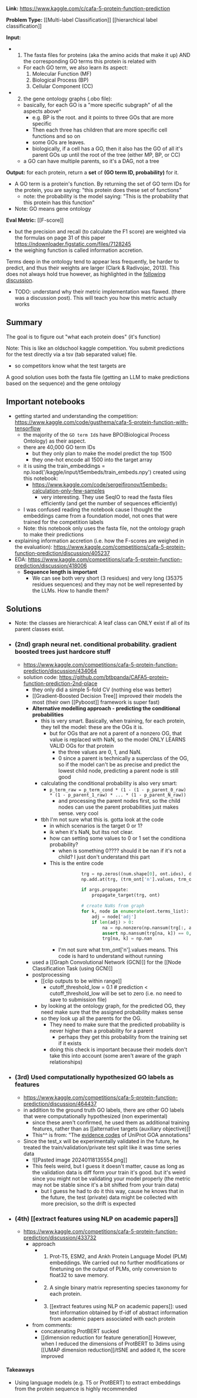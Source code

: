 **Link:** https://www.kaggle.com/c/cafa-5-protein-function-prediction

**Problem Type:** [[Multi-label Classification]] [[hierarchical label classification]]

**Input:**
- 1) The fasta files for proteins (aka the amino acids that make it up) AND the corresponding GO terms this protein is related with
	- For each GO term, we also learn its aspect:
		1. Molecular Function (MF)
		2. Biological Process (BP)
		3. Cellular Component (CC)
- 2) the gene ontology graphs (.obo file):
	- basically, for each GO is a "more specific subgraph" of all the aspects above^
		- e.g. BP is the root. and it points to three GOs that are more specific
		- Then each three has children that are more specific cell functions and so on
		- some GOs are leaves.
		- biologically, if a cell has a GO, then it also has the GO of all it's parent GOs up until the root of the tree (either MP, BP, or CC)
	- a GO can have multiple parents, so it's a DAG, not a tree

**Output:** for each protein, return a **set** of **(GO term ID, probability)** for it.
- A GO term is a protein's function. By returning the set of GO term IDs for the protein, you are saying: "this protein does these set of functions"
	- note: the probability is the model saying: "This is the probability that this protein has this function"
- Note: GO means gene ontology

**Eval Metric:** [[F-score]]
- but the precision and recall (to calculate the F1 score) are weighted via the formulas on page 31 of this paper https://ndownloader.figstatic.com/files/7128245
- the weighing function is called information accretion.

Terms deep in the ontology tend to appear less frequently, be harder to predict, and thus their weights are larger (Clark & Radivojac, 2013). This does not always hold true however, as highlighted in the [following discussion](https://www.kaggle.com/competitions/cafa-5-protein-function-prediction/discussion/405237).

- TODO: understand why their metric implementation was flawed. (there was a discussion post). This will teach you how this metric actually works
## Summary
The goal is to figure out "what each protein does" (it's function)

Note: This is like an oldschool kaggle competition. You submit predictions for the test directly via a tsv (tab separated value) file.
- so competitors know what the test targets are

A good solution uses both the fasta file (getting an LLM to make predictions based on the sequence) and the gene ontology

## Important notebooks
- getting started and understanding the competition: https://www.kaggle.com/code/gusthema/cafa-5-protein-function-with-tensorflow
	- the majority of the `GO term Id`s have BPO(Biological Process Ontology) as their aspect.
	- there are 40,000 GO term IDs
		- but they only plan to make the model predict the top 1500
		- they one-hot encode all 1500 into the target array
	- it is using the train_embeddings = np.load('/kaggle/input/t5embeds/train_embeds.npy') created using this notebook:
		- https://www.kaggle.com/code/sergeifironov/t5embeds-calculation-only-few-samples
			- very interesting. They use SeqIO to read the fasta files efficiently (and get the number of sequences efficiently)
	- I was confused reading the notebook cause I thought the embeddings came from a foundation model, not ones that were trained for the competition labels
	- Note: this notebook only uses the fasta file, not the ontology graph to make their predictions
- explaining information accretion (i.e. how the F-scores are weighed in the evaluation): https://www.kaggle.com/competitions/cafa-5-protein-function-prediction/discussion/405237
- EDA: https://www.kaggle.com/competitions/cafa-5-protein-function-prediction/discussion/418006
	- **Sequence length is important**
		- We can see both very short (3 residues) and very long (35375 residues sequences) and they may not be well represented by the LLMs. How to handle them?
## Solutions

- Note: the classes are hierarchical: A leaf class can ONLY exist if all of its parent classes exist.

- ### (2nd) graph neural net. conditional probability. gradient boosted trees just hardcore stuff
	- https://www.kaggle.com/competitions/cafa-5-protein-function-prediction/discussion/434064
	- solution code: https://github.com/btbpanda/CAFA5-protein-function-prediction-2nd-place
		- they only did a simple 5-fold CV (nothing else was better)
		- [[Gradient-Boosted Decision Tree]] improved their models the most (their own [[Pyboost]] framework is super fast)
		- **Alternative modelling approach - predicting the conditional probabilities**
			- this is very smart. Basically, when training, for each protein, they tell the model: these are the OGs it is.
				- but for OGs that are not a parent of a nonzero OG, that value is replaced with NaN, so the model ONLY LEARNS VALID OGs for that protein
					- the three values are 0, 1, and NaN.
					- 0 since a parent is technically a superclass of the OG, so if the model can't be as precise and predict the lowest child node, predicting a parent node is still good
			- calculating the conditional probability is also very smart:
				- `p_term_raw = p_term_cond * (1 - (1 - p_parent_0_raw) * (1 - p_parent_1_raw) * ... * (1 - p_parent_N_raw))`
					- and processing the parent nodes first, so the child nodes can use the parent probabilities just makes sense. very cool
			- tbh I'm not sure what this is. gotta look at the code
				- in which scenarios is the target 0 or 1?
				- ik when it's NaN, but itss not clear.
				- how can setting some values to 0 or 1 set the conditiona probability?
					- when is something 0???? should it be nan if it's not a child? I just don't understand this part
				- This is the entire code
					```python
								trg = np.zeros((num.shape[0], ont.idxs), dtype=np.float32)
								np.add.at(trg, (trm_ont['n'].values, trm_ont['id'].values), 1)
					
								if args.propagate:
									propagate_target(trg, ont)
					
								# create NaNs from graph
								for k, node in enumerate(ont.terms_list):
									adj = node['adj']
									if len(adj) > 0:
										na = np.nonzero(np.nansum(trg[:, adj], axis=1) == 0)[0]
										assert np.nansum(trg[na, k]) == 0, 'Should be empty'
										trg[na, k] = np.nan
					```
					- I'm not sure what trm_ont['n'].values means. This code is hard to understand without running
		- used a [[Graph Convolutional Network (GCN)]] for the [[Node Classification Task (using GCN)]]
		- postprocessing
			- [[clip outputs to be within range]]
				- cutoff_threshold_low = 0.1  # prediction < cutoff_threshold_low will be set to zero (i.e. no need to save to submission file)
			- by looking at the ontology graph, for the predicted OG, they need make sure that the assigned probability makes sense
			- so they look up all the parents for the OG.
				- They need to make sure that the predicted probability is never higher than a probability for a parent
					- perhaps they get this probability from the training set if it exists
				- doing this check is important because their models don't take this into account (some aren't aware of the graph relationships)
- ### (3rd) Used computationally hypothesized GO labels as features
	- https://www.kaggle.com/competitions/cafa-5-protein-function-prediction/discussion/464437
	- in addition to the ground truth GO labels, there are other GO labels that were computationally hypothesized (non experimental)
		- since these aren't confirmed, he used them as additional training features, rather than as [[alternative targets (auxiliary objective)]]
		- This^^ is from: "The [evidence codes](https://geneontology.org/docs/guide-go-evidence-codes/) of UniProt GOA annotations"
	- Since the test_x will be experimentally validated in the future, he treated the train/validation/private test split like it was time series data
		- ![[Pasted image 20240118135554.png]]
		- This feels weird, but I guess it doesn't matter, cause as long as the validation data is diff form your train it's good. but it's weird since you might not be validating your model properly (the metric may not be stable since it's a bit shifted from your train data)
			- but I guess he had to do it this way, cause he knows that in the future, the test (private) data might be collected with more precision, so the drift is expected
- ### (4th) [[extract features using NLP on academic papers]]
	- https://www.kaggle.com/competitions/cafa-5-protein-function-prediction/discussion/433732
		- approach
			- 1) Prot-T5, ESM2, and Ankh Protein Language Model (PLM) embeddings. We carried out no further modifications or finetuning on the output of PLMs, only conversion to float32 to save memory.
			- 2) A single binary matrix representing species taxonomy for each protein.
			- 3) [[extract features using NLP on academic papers]]: used text information obtained by tf-idf of abstract information from academic papers associated with each protein
		- from comments:
			- concatenating ProtBERT sucked
			- [[dimension reduction for feature generation]] However, when I reduced the dimensions of ProtBERT to 3dims using [[UMAP dimension reduction]]/tSNE and added it, the score improved
#### Takeaways
- Using language models (e.g. T5 or ProtBERT) to extract embeddings from the protein sequence is highly recommended